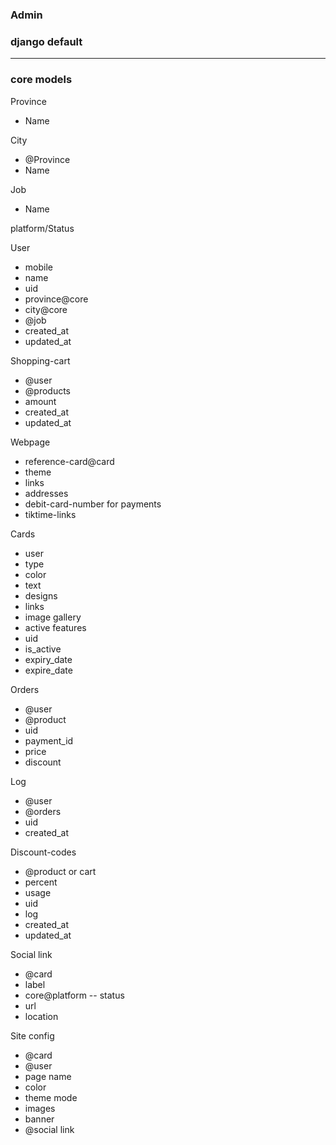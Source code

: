 

### Admin
### django default
------------------


### core models

Province
- Name 

City 
- @Province 
- Name

Job
- Name
  
platform/Status

User

- mobile 
- name 
- uid
- province@core
- city@core
- @job
- created_at 
- updated_at 


Shopping-cart
- @user
- @products 
- amount
- created_at
- updated_at 

Webpage 
- reference-card@card
- theme 
- links
- addresses
- debit-card-number for payments
- tiktime-links


Cards
- user  
- type  
- color  
- text
- designs 
- links
- image gallery
- active features
- uid
- is_active 
- expiry_date 
- expire_date 





Orders 
- @user
- @product
- uid
- payment_id
- price
- discount 

Log
- @user 
- @orders
- uid
- created_at 


Discount-codes
- @product or cart
- percent 
- usage
- uid
- log
- created_at
- updated_at


Social link
- @card 
- label 
- core@platform -- status
- url 
- location 



Site config 
- @card 
- @user 
- page name 
- color 
- theme mode 
- images 
- banner
- @social link


